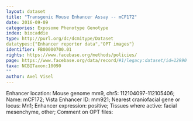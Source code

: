```yaml
---
layout: dataset  
title: "Transgenic Mouse Enhancer Assay -- mCF172"  
date: 2016-09-09  
categories: Exposome Phenotype Genotype  
index: biocaddie  
type: http://purl.org/dc/dcmitype/Dataset  
datatypes:{"Enhancer reporter data","OPT images"}  
identifier: FB00000700.01  
rights: https://www.facebase.org/methods/policies/  
page: https://www.facebase.org/data/record/#1/legacy:dataset/id=12990  
taxa: NCBITaxon:10090  
""  
author: Axel Visel
---
```

 Enhancer location: Mouse genome mm9, chr5: 112104097-112105406; Name: mCF172; Vista Enhancer ID: mm921; Nearest craniofacial gene or locus: Mn1; Enhancer expression: positive; Tissues where active: facial mesenchyme, other; Comment on OPT files: 

